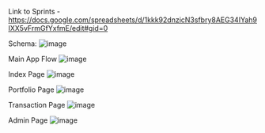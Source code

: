 Link to Sprints - https://docs.google.com/spreadsheets/d/1kkk92dnzicN3sfbry8AEG34IYah9IXX5vFrmGfYxfmE/edit#gid=0

Schema: 
![image](https://user-images.githubusercontent.com/71489331/132347997-1ec7c05d-652e-453f-b463-ddc5af30887b.png)

Main App Flow
![image](https://user-images.githubusercontent.com/71489331/132342159-c90258a1-102c-4c8b-8aa0-a1f4ff9e7cd0.png)

Index Page
![image](https://user-images.githubusercontent.com/71489331/132342214-3eebaa91-4f15-4760-a02f-c3949c41404b.png)

Portfolio Page
![image](https://user-images.githubusercontent.com/71489331/132342285-13aba227-36f1-49c2-b9da-c4143d416392.png)

Transaction Page
![image](https://user-images.githubusercontent.com/71489331/132342321-85181de9-3d77-4882-b16c-11ff3e4f6753.png)

Admin Page
![image](https://user-images.githubusercontent.com/71489331/132342350-145a6608-0949-48ae-b3ae-c715d0de366b.png)
